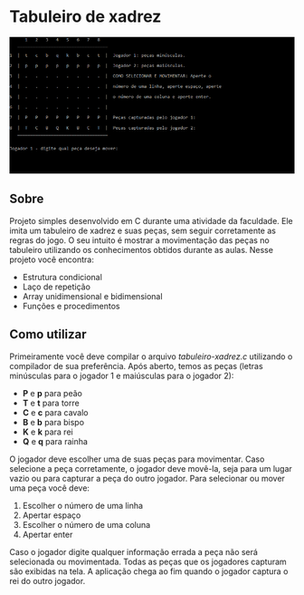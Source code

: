 # **Tabuleiro de xadrez**​

![](./screen.png)

## Sobre

Projeto simples desenvolvido em C durante uma atividade da faculdade. Ele imita um tabuleiro de xadrez e suas peças, sem seguir corretamente as regras do jogo. O seu intuito é mostrar a movimentação das peças no tabuleiro utilizando os conhecimentos obtidos durante as aulas. Nesse projeto você encontra:

- Estrutura condicional
- Laço de repetição
- Array unidimensional e bidimensional
- Funções e procedimentos

## Como utilizar

Primeiramente você deve compilar o arquivo *tabuleiro-xadrez.c* utilizando o compilador de sua preferência. Após aberto, temos as peças (letras minúsculas para o jogador 1 e maiúsculas para o jogador 2):

- **P** e **p** para peão
- **T** e **t** para torre
- **C** e **c** para cavalo
- **B** e **b** para bispo
- **K** e **k** para rei
- **Q** e **q** para rainha

O jogador deve escolher uma de suas peças para movimentar. Caso selecione a peça corretamente, o jogador deve movê-la, seja para um lugar vazio ou para capturar a peça do outro jogador. Para selecionar ou mover uma peça você deve:

1. Escolher o número de uma linha
2. Apertar espaço
3. Escolher o número de uma coluna
4. Apertar enter

Caso o jogador digite qualquer informação errada a peça não será selecionada ou movimentada. Todas as peças que os jogadores capturam são exibidas na tela. A aplicação chega ao fim quando o jogador captura o rei do outro jogador. 